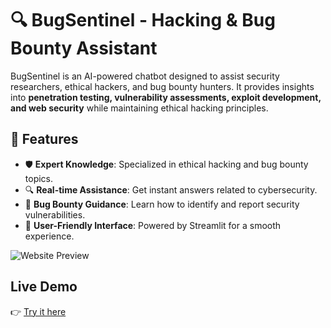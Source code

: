 # 🔍 BugSentinel - Hacking & Bug Bounty Assistant

BugSentinel is an AI-powered chatbot designed to assist security researchers, ethical hackers, and bug bounty hunters. It provides insights into **penetration testing, vulnerability assessments, exploit development, and web security** while maintaining ethical hacking principles.

## 🚀 Features

- 🛡️ **Expert Knowledge**: Specialized in ethical hacking and bug bounty topics.
- 🔍 **Real-time Assistance**: Get instant answers related to cybersecurity.
- 📝 **Bug Bounty Guidance**: Learn how to identify and report security vulnerabilities.
- 🎨 **User-Friendly Interface**: Powered by Streamlit for a smooth experience.

![Website Preview](assets/preview.png)

## Live Demo
👉 [Try it here]([https://your-deployed-app-link.com](https://bugsentinelai-assistant-a6qpdea6szu6ufclcmt8hu.streamlit.app/))

